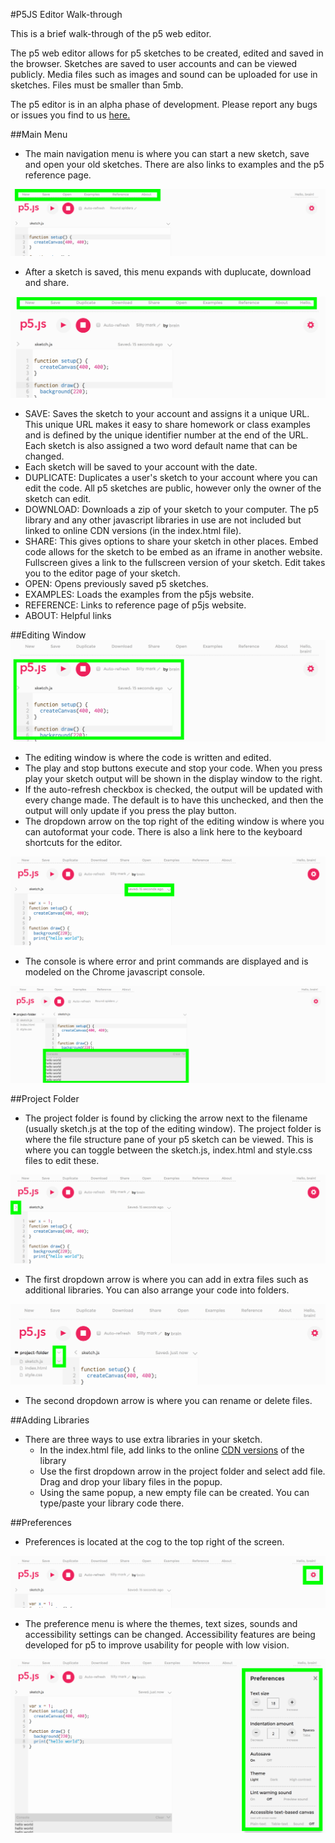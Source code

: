 #P5JS Editor Walk-through

This is a brief walk-through of the p5 web editor. 

The p5 web editor allows for p5 sketches to be created, edited and saved in the browser. Sketches are saved to user accounts and can be viewed publicly. Media files such as images and sound can be uploaded for use in sketches. Files must be smaller than 5mb.

The p5 editor is in an alpha phase of development. Please report any bugs or issues you find to us [here.](https://github.com/processing/p5.js-web-editor/issues) 

##Main Menu

- The main navigation menu is where you can start a new sketch, save and open your old sketches. There are also links to examples and the p5 reference page.

![Menu 1](images/1a.png)

- After a sketch is saved, this menu expands with duplucate, download and share.

![Menu 2](images/2a.png)

- SAVE: Saves the sketch to your account and assigns it a unique URL. This unique URL makes it easy to share homework or class examples and is defined by the unique identifier number at the end of the URL. Each sketch is also assigned a two word default name that can be changed.
- Each sketch will be saved to your account with the date.
- DUPLICATE: Duplicates a user's sketch to your account where you can edit the code. All p5 sketches are public, however only the owner of the sketch can edit. 
- DOWNLOAD: Downloads a zip of your sketch to your computer. The p5 library and any other javascript libraries in use are not included but linked to online CDN versions (in the index.html file). 
- SHARE: This gives options to share your sketch in other places. Embed code allows for the sketch to be embed as an iframe in another website. Fullscreen gives a link to the fullscreen version of your sketch. Edit takes you to the editor page of your sketch.
- OPEN: Opens previously saved p5 sketches.
- EXAMPLES: Loads the examples from the p5js website.
- REFERENCE: Links to reference page of p5js website.
- ABOUT: Helpful links

##Editing Window
![Editing window](images/3a.png)

- The editing window is where the code is written and edited. 
- The play and stop buttons execute and stop your code. When you press play your sketch output will be shown in the display window to the right.
- If the auto-refresh checkbox is checked, the output will be updated with every change made. The default is to have this unchecked, and then the output will only update if you press the play button.
- The dropdown arrow on the top right of the editing window is where you can autoformat your code. There is also a link here to the keyboard shortcuts for the editor.

![Editing window](images/4a.png)


- The console is where error and print commands are displayed and is modeled on the Chrome javascript console.

![Console](images/5.png)

##Project Folder

- The project folder is found by clicking the arrow next to the filename (usually sketch.js at the top of the editing window). The project folder is where the file structure pane of your p5 sketch can be viewed. This is where you can toggle between the sketch.js, index.html and style.css files to edit these.

![Project folder](images/8a.png)

- The first dropdown arrow is where you can add in extra files such as additional libraries. You can also arrange your code into folders. 

![Project folder dropdowns](images/9a.png)

- The second dropdown arrow is where you can rename or delete files. 

##Adding Libraries

- There are three ways to use extra libraries in your sketch. 
 	- In the index.html file, add links to the online [CDN versions](http://www.jsdelivr.com/) of the library
	- Use the first dropdown arrow in the project folder and select add file. Drag and drop your libary files in the popup.
	- Using the same popup, a new empty file can be created. You can type/paste your library code there.


##Preferences

- Preferences is located at the cog to the top right of the screen. 

![Preferences](images/6.jpg)

- The preference menu is where the themes, text sizes, sounds and accessibility settings can be changed. Accessibility features are being developed for p5 to improve usability for people with low vision.

![Preferences](images/7a.png)



